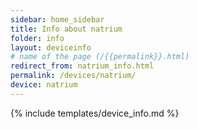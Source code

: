 ```yaml
---
sidebar: home_sidebar
title: Info about natrium
folder: info
layout: deviceinfo
# name of the page (/{{permalink}}.html)
redirect_from: natrium_info.html
permalink: /devices/natrium/
device: natrium
---
```

{% include templates/device_info.md %}
